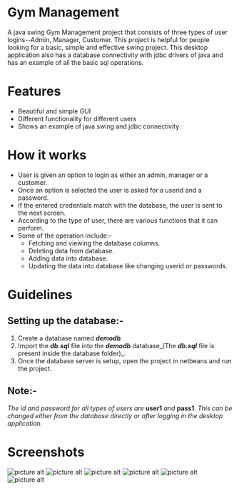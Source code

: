 # Gym Management
A java swing Gym Management project that consists of three types of user logins--Admin, Manager, Customer.
This project is helpful for people looking for a basic, simple and effective swing project.
This desktop application also has a database connectivity with jdbc drivers of java and has an example of all the basic sql operations.
# Features
* Beautiful and simple GUI
* Different functionality for different users
* Shows an example of java swing and jdbc connectivity

# How it works
* User is given an option to login as either an admin, manager or a customer.
* Once an option is selected the user is asked for a userid and a password.
* If the entered credentials match with the database, the user is sent to the next screen.
* According to the type of user, there are various functions that it can perform.
* Some of the operation include:-
    * Fetching and viewing the database columns.
    * Deleting data from database.
    * Adding data into database.
    * Updating the data into database like changing userid or passwords.
  
# Guidelines
## Setting up the database:-
1. Create a database named **_demodb_**
2. Import the **_db.sql_** file into the **_demodb_** database_(The **_db.sql_** file is present inside the database folder)_.
3. Once the database server is setup, open the project in netbeans and run the project.
## Note:-
_The id and password for all types of users are_ **user1** _and_ **pass1**. _This can be changed either from the database directly or after logging in the desktop application._
# Screenshots
![picture alt](https://user-images.githubusercontent.com/46554662/64921349-f9321a80-d7df-11e9-9d4e-b13285a8a253.png "Flash Screen")
![picture alt](https://user-images.githubusercontent.com/46554662/64921350-f9321a80-d7df-11e9-8702-124ad7345e5f.png "Login Type")
![picture alt](https://user-images.githubusercontent.com/46554662/64921354-f9cab100-d7df-11e9-9fdf-3a5fc2422ef5.png "Login Screen")
![picture alt](https://user-images.githubusercontent.com/46554662/64921351-f9cab100-d7df-11e9-87a8-2d335cf4b9ef.png "Manager Functionality")
![picture alt](https://user-images.githubusercontent.com/46554662/64921352-f9cab100-d7df-11e9-8cb0-f8a44d8c505a.png "Change Password")
![picture alt](https://user-images.githubusercontent.com/46554662/64921353-f9cab100-d7df-11e9-93cf-0c63d9f6c3ed.png "SignOut Message")

